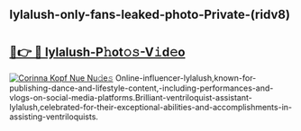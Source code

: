 ## lylalush-only-fans​-leaked-photo​-Private-(ridv8)


# <h2><a href="https://mediaupload.pro?title=lylalush&ref=git">🔗👉 🔴 lylalush-P𝚑ot𝚘𝚜-V𝚒d𝚎o</a></h2>

[![Corinna Kopf Nue Nu𝚍e𝚜](https://i.imgur.com/0qMVB7G.gif)](https://mediaupload.pro?title=lylalush&ref=git)
Online-influencer-lylalush,known-for-publishing-dance-and-lifestyle-content,-including-performances-and-vlogs-on-social-media-platforms.Brilliant-ventriloquist-assistant-lylalush,celebrated-for-their-exceptional-abilities-and-accomplishments-in-assisting-ventriloquists.  